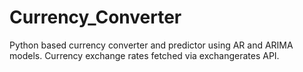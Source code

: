 # Currency_Converter
Python based currency converter and predictor using AR and ARIMA models.
Currency exchange rates fetched via exchangerates API.
